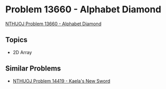 # Problem 13660 - Alphabet Diamond
[NTHUOJ Problem 13660 - Alphabet Diamond](https://acm.cs.nthu.edu.tw/problem/13660/)

## Topics
- 2D Array

## Similar Problems
- [NTHUOJ Problem 14419 - Kaela's New Sword](https://acm.cs.nthu.edu.tw/problem/14419/)